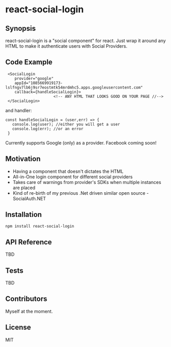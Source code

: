 # react-social-login

## Synopsis

react-social-login is a "social component" for react. Just wrap it around any HTML to make it authenticate users with Social Providers.

## Code Example
```
 <SocialLogin 
    provider="google" 
	appId="1085669919173-lslfngv7lb6j9sr7eostmtk54mrdmhc5.apps.googleusercontent.com" 
    callback={handleSocialLogin}>
                     <!-- ANY HTML THAT LOOKS GOOD ON YOUR PAGE //-->
 </SocialLogin>
```

and handler:	

```   
const handleSocialLogin = (user,err) => {
   console.log(user); //either you will get a user
   console.log(err); //or an error
 }
```
Currently supports Google (only) as a provider. Facebook coming soon!
	   
## Motivation

 * Having a component that doesn't dictates the HTML
 * All-in-One login component for different social providers
 * Takes care of warnings from provider's SDKs when multiple instances are placed
 * Kind of re-birth of my previous .Net driven similar open source - SocialAuth.NET

## Installation
```
npm install react-social-login
```

## API Reference

TBD

## Tests

TBD

## Contributors

Myself at the moment.

## License

MIT